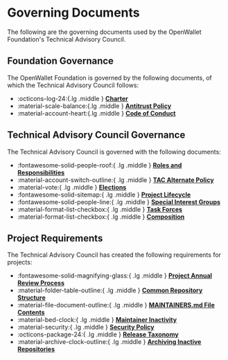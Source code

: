 [//]: # (SPDX-License-Identifier: CC-BY-4.0)

# Governing Documents

The following are the governing documents used by the OpenWallet Foundation's Technical Advisory Council.

## Foundation Governance

The OpenWallet Foundation is governed by the following documents, of which the Technical Advisory Council follows:

<div class="grid cards" markdown>

- :octicons-log-24:{.lg .middle } __[Charter](charter.md)__
- :material-scale-balance:{.lg .middle } __[Antitrust Policy](antitrust.md)__
- :material-account-heart:{.lg .middle } __[Code of Conduct](code-of-conduct.md)__

</div>

## Technical Advisory Council Governance

The Technical Advisory Council is governed with the following documents:

<div class="grid cards" markdown>

- :fontawesome-solid-people-roof:{ .lg .middle } __[Roles and Responsibilities](roles-and-responsibilities.md)__
- :material-account-switch-outline:{ .lg .middle } __[TAC Alternate Policy](alternate-policy.md)__
- :material-vote:{ .lg .middle } __[Elections](elections.md)__
- :fontawesome-solid-sitemap:{ .lg .middle } __[Project Lifecycle](project-lifecycle.md)__
- :fontawesome-solid-people-line:{ .lg .middle } __[Special Interest Groups](special-interest-group-process.md)__
- :material-format-list-checkbox:{ .lg .middle } __[Task Forces](task-force-process.md)__
- :material-format-list-checkbox:{ .lg .middle } __[Composition](tac.md)__

</div>

## Project Requirements

The Technical Advisory Council has created the following requirements for projects:

<div class="grid cards" markdown>

- :fontawesome-solid-magnifying-glass:{ .lg .middle } __[Project Annual Review Process](project-annual-review-process.md)__
- :material-folder-table-outline:{ .lg .middle } __[Common Repository Structure](common-repository-structure.md)__
- :material-file-document-outline:{ .lg .middle } __[MAINTAINERS.md File Contents](maintainers-file-content.md)__
- :material-bed-clock:{ .lg .middle } __[Maintainer Inactivity](maintainer-inactivity.md)__
- :material-security:{ .lg .middle } __[Security Policy](security.md)__
- :octicons-package-24:{ .lg .middle } __[Release Taxonomy](release-taxonomy.md)__
- :material-archive-clock-outline:{ .lg .middle } __[Archiving Inactive Repositories](archiving-inactive-repositories.md)__

</div>

